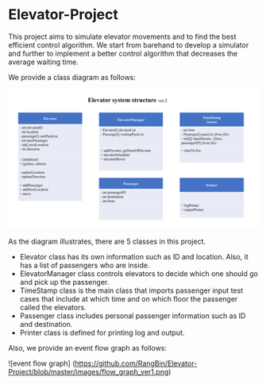 # Elevator-Project
This project aims to simulate elevator movements and to find the best efficient control algorithm.
We start from barehand to develop a simulator and further to implement a better control algorithm that decreases the average waiting time.

We provide a class diagram as follows:

![class diagram](https://github.com/RangBin/Elevator-Project/blob/master/images/class_diagram_ver2.png)

As the diagram illustrates, there are 5 classes in this project.
- Elevator class has its own information such as ID and location. Also, it has a list of passengers who are inside.
- ElevatorManager class controls elevators to decide which one should go and pick up the passenger.
- TimeStamp class is the main class that imports passenger input test cases that include at which time and on which floor the passenger called the elevators.
- Passenger class includes personal passenger information such as ID and destination.
- Printer class is defined for printing log and output.

Also, we provide an event flow graph as follows:

![event flow graph] (https://github.com/RangBin/Elevator-Project/blob/master/images/flow_graph_ver1.png) 
